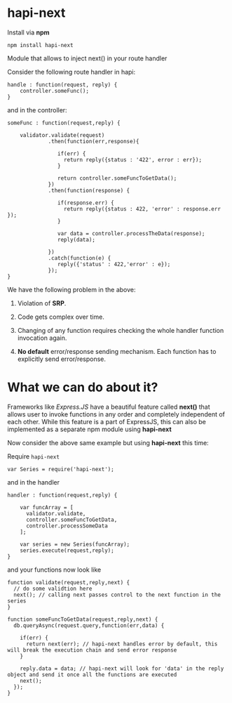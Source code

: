 # hapi-next

Install via **npm**

`npm install hapi-next`

Module that allows to inject next() in your route handler

Consider the following route handler in hapi:

```
handle : function(request, reply) {
    controller.someFunc();
}
```


and in the controller: 

```
someFunc : function(request,reply) {

    validator.validate(request) 
             .then(function(err,response){
             
                if(err) {
                  return reply({status : '422', error : err});
                }
                
                return controller.someFuncToGetData();
             })
             .then(function(response) {
                
                if(response.err) {
                  return reply({status : 422, 'error' : response.err });
                }
                
                var data = controller.processTheData(response);
                reply(data);
                
             })
             .catch(function(e) {
                reply({'status' : 422,'error' : e});
             });
}
```

We have the following problem in the above:

1. Violation of **SRP**.

2. Code gets complex over time. 

3. Changing of any function requires checking the whole handler function invocation again.

4. **No default** error/response sending mechanism. Each function has to explicitly send error/response.


# What we can do about it?

Frameworks like *Express.JS* have a beautiful feature called **next()** that allows user to invoke functions in any order and completely independent of each other. While this feature is a part of ExpressJS, this can also be implemented as a separate npm module using **hapi-next**


Now consider the above same example but using **hapi-next** this time:

Require `hapi-next`
```
var Series = require('hapi-next');
```

and in the handler

```
handler : function(request,reply) {
    
    var funcArray = [
      validator.validate,
      controller.someFuncToGetData,
      controller.processSomeData
    ];
    
    var series = new Series(funcArray);
    series.execute(request,reply);
}

```

and your functions now look like

```
function validate(request,reply,next) {
  // do some validtion here
  next(); // calling next passes control to the next function in the series
}

function someFuncToGetData(request,reply,next) {
  db.queryAsync(request.query,function(err,data) {
    
    if(err) {
      return next(err); // hapi-next handles error by default, this will break the execution chain and send error response 
    }
    
    reply.data = data; // hapi-next will look for 'data' in the reply object and send it once all the functions are executed
    next();
  });
}
```
